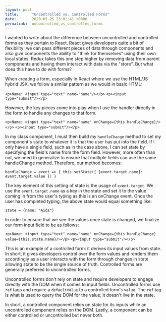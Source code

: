 ```yaml
---
layout: post
title:      "Uncontrolled vs. Controlled Forms"
date:       2020-09-25 23:01:41 +0000
permalink:  uncontrolled_vs_controlled_forms
---
```



I wanted to write about the difference between uncontrolled and controlled forms as they pertain to React. React gives developers quite a bit of flexibility: we can pass different pieces of data through components and also give components the ability to "think for themselves" using their own local states. Redux takes this one step higher by removing data from parent components and having them interact with data via the "store". But what does this have to do with forms? 

When creating a form, especially in React where we use the HTML/JS hybrid JSX, we follow a similar pattern as we would in basic HTML:

`<p>Name: <input type="text" name="name"/></p>`
`<p><input type="submit"/></p>`

However, the key pieces come into play when I use the handler directly in the form to handle any changes to that form. 

`<p>Name: <input type="text" name="name" onChange={this.handleChange}/></p>`
`<p><input type="submit"/></p>`

In my class component, I must then build my `handleChange` method to set my component's state to whatever it is that the user has put into the field. If I only have a single field, such as in the case above, I can set state by specifying the field's name from the form field. However, more often than not, we need to generalize to ensure that multiple fields can use the same handleChange method. Therefore, our method becomes: 

`handleChange = event => {
		this.setState({
			[event.target.name]: event.target.value
		})
	}`

The key element of this setting of state is the usage of `event.target`. We use the `event.target.name` as a key in the state and set it to the value coming in from the user's typing as this is an onChange event. Once the user has completed typing, the above state would equal something like: 

`state = {name: "Aida"}`

In order to ensure that we see the values once state is changed, we finalize our form input field to be as follows: 

`<p>Name: <input type="text" name="name" onChange={this.handleChange} value={this.state.name}/></p>`
`<p><input type="submit"/></p>`

This is an example of a controlled form: it derives its input values from state. In short, it gives developers control over the form values and renders them accordingly as a user interacts with the form through changes in state allowing state to be the single source of truth. Controlled forms are generally preferred to uncontrolled forms.

Uncontrolled forms don't rely on state and require developers to engage directly with the DOM when it comes to input fields. Uncontrolled forms use `ref` tags and require a `defaultValue` to a controlled form's `value`. The `ref` tag is what is used to query the DOM for the value; it doesn't live in the state. 

In short, a controlled component relies on state for its inputs while an uncontrolled component relies on the DOM. Lastly, a component can be either controlled or uncontrolled but never both. 
